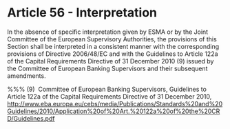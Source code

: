 # Article 56 - Interpretation


In the absence of specific interpretation given by ESMA or by the Joint Committee of the European Supervisory Authorities, the provisions of this Section shall be interpreted in a consistent manner with the corresponding provisions of Directive 2006/48/EC and with the Guidelines to Article 122a of the Capital Requirements Directive of 31 December 2010 (9) issued by the Committee of European Banking Supervisors and their subsequent amendments.

%%% (9)  Committee of European Banking Supervisors, Guidelines to Article 122a of the Capital Requirements Directive of 31 December 2010, http://www.eba.europa.eu/cebs/media/Publications/Standards%20and%20Guidelines/2010/Application%20of%20Art.%20122a%20of%20the%20CRD/Guidelines.pdf
